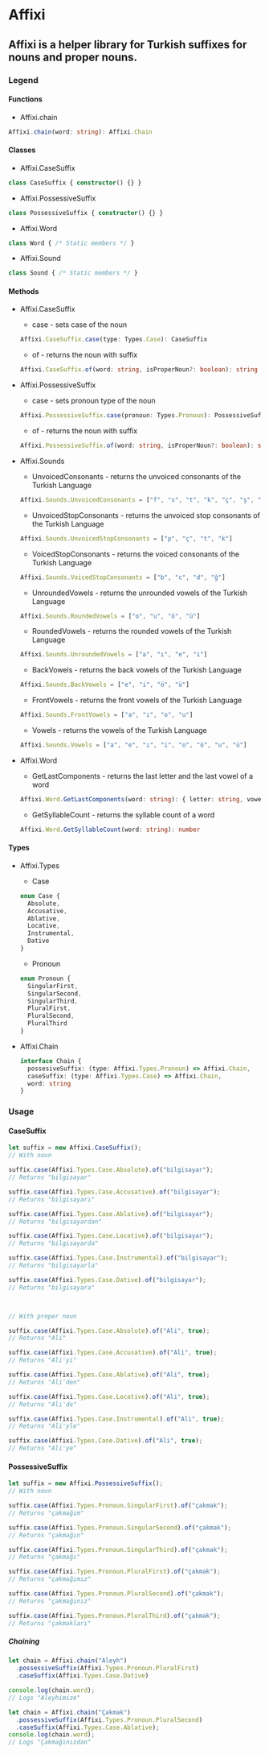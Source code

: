 # Affixi

## Affixi is a helper library for Turkish suffixes for nouns and proper nouns.

### Legend

#### Functions

- Affixi.chain

```TypeScript
Affixi.chain(word: string): Affixi.Chain
```

#### Classes

- Affixi.CaseSuffix

```TypeScript
class CaseSuffix { constructor() {} }
```

- Affixi.PossessiveSuffix

```TypeScript
class PossessiveSuffix { constructor() {} }
```

- Affixi.Word

```TypeScript
class Word { /* Static members */ }
```

- Affixi.Sound

```TypeScript
class Sound { /* Static members */ }
```

#### Methods

- Affixi.CaseSuffix

  - case - sets case of the noun

  ```TypeScript
  Affixi.CaseSuffix.case(type: Types.Case): CaseSuffix
  ```

  - of - returns the noun with suffix

  ```TypeScript
  Affixi.CaseSuffix.of(word: string, isProperNoun?: boolean): string
  ```

- Affixi.PossessiveSuffix

  - case - sets pronoun type of the noun

  ```TypeScript
  Affixi.PossessiveSuffix.case(pronoun: Types.Pronoun): PossessiveSuffix
  ```

  - of - returns the noun with suffix

  ```TypeScript
  Affixi.PossessiveSuffix.of(word: string, isProperNoun?: boolean): string
  ```

- Affixi.Sounds

  - UnvoicedConsonants - returns the unvoiced consonants of the Turkish Language

  ```TypeScript
  Affixi.Sounds.UnvoicedConsonants = ["f", "s", "t", "k", "ç", "ş", "h", "p"]
  ```

  - UnvoicedStopConsonants - returns the unvoiced stop consonants of the Turkish Language

  ```TypeScript
  Affixi.Sounds.UnvoicedStopConsonants = ["p", "ç", "t", "k"]
  ```

  - VoicedStopConsonants - returns the voiced consonants of the Turkish Language

  ```TypeScript
  Affixi.Sounds.VoicedStopConsonants = ["b", "c", "d", "ğ"]
  ```

  - UnroundedVowels - returns the unrounded vowels of the Turkish Language

  ```TypeScript
  Affixi.Sounds.RoundedVowels = ["o", "u", "ö", "ü"]
  ```

  - RoundedVowels - returns the rounded vowels of the Turkish Language

  ```TypeScript
  Affixi.Sounds.UnroundedVowels = ["a", "ı", "e", "i"]
  ```

  - BackVowels - returns the back vowels of the Turkish Language

  ```TypeScript
  Affixi.Sounds.BackVowels = ["e", "i", "ö", "ü"]
  ```

  - FrontVowels - returns the front vowels of the Turkish Language

  ```TypeScript
  Affixi.Sounds.FrontVowels = ["a", "ı", "o", "u"]
  ```

  - Vowels - returns the vowels of the Turkish Language

  ```TypeScript
  Affixi.Sounds.Vowels = ["a", "e", "ı", "i", "o", "ö", "u", "ü"]
  ```

- Affixi.Word

  - GetLastComponents - returns the last letter and the last vowel of a word

  ```TypeScript
  Affixi.Word.GetLastComponents(word: string): { letter: string, vowel: string }
  ```

  - GetSyllableCount - returns the syllable count of a word

  ```TypeScript
  Affixi.Word.GetSyllableCount(word: string): number
  ```

#### Types

- Affixi.Types

  - Case

  ```Typescript
  enum Case {
    Absolute,
    Accusative,
    Ablative,
    Locative,
    Instrumental,
    Dative
  }
  ```

  - Pronoun

  ```Typescript
  enum Pronoun {
    SingularFirst,
    SingularSecond,
    SingularThird,
    PluralFirst,
    PluralSecond,
    PluralThird
  }
  ```

- Affixi.Chain

  ```Typescript
  interface Chain {
    possesiveSuffix: (type: Affixi.Types.Pronoun) => Affixi.Chain,
    caseSuffix: (type: Affixi.Types.Case) => Affixi.Chain,
    word: string
  }
  ```

### Usage

#### CaseSuffix

```TypeScript
let suffix = new Affixi.CaseSuffix();
// With noun

suffix.case(Affixi.Types.Case.Absolute).of("bilgisayar");
// Returns "bilgisayar"

suffix.case(Affixi.Types.Case.Accusative).of("bilgisayar");
// Returns "bilgisayarı"

suffix.case(Affixi.Types.Case.Ablative).of("bilgisayar");
// Returns "bilgisayardan"

suffix.case(Affixi.Types.Case.Locative).of("bilgisayar");
// Returns "bilgisayarda"

suffix.case(Affixi.Types.Case.Instrumental).of("bilgisayar");
// Returns "bilgisayarla"

suffix.case(Affixi.Types.Case.Dative).of("bilgisayar");
// Returns "bilgisayara"



// With proper noun

suffix.case(Affixi.Types.Case.Absolute).of("Ali", true);
// Returns "Ali"

suffix.case(Affixi.Types.Case.Accusative).of("Ali", true);
// Returns "Ali'yi"

suffix.case(Affixi.Types.Case.Ablative).of("Ali", true);
// Returns "Ali'den"

suffix.case(Affixi.Types.Case.Locative).of("Ali", true);
// Returns "Ali'de"

suffix.case(Affixi.Types.Case.Instrumental).of("Ali", true);
// Returns "Ali'yle"

suffix.case(Affixi.Types.Case.Dative).of("Ali", true);
// Returns "Ali'ye"

```

#### PossessiveSuffix

```TypeScript
let suffix = new Affixi.PossessiveSuffix();
// With noun

suffix.case(Affixi.Types.Pronoun.SingularFirst).of("çakmak");
// Returns "çakmağım"

suffix.case(Affixi.Types.Pronoun.SingularSecond).of("çakmak");
// Returns "çakmağın"

suffix.case(Affixi.Types.Pronoun.SingularThird).of("çakmak");
// Returns "çakmağı"

suffix.case(Affixi.Types.Pronoun.PluralFirst).of("çakmak");
// Returns "çakmağımız"

suffix.case(Affixi.Types.Pronoun.PluralSecond).of("çakmak");
// Returns "çakmağınız"

suffix.case(Affixi.Types.Pronoun.PluralThird).of("çakmak");
// Returns "çakmakları"
```

##### Chaining

```TypeScript
let chain = Affixi.chain("Aleyh")
  .possessiveSuffix(Affixi.Types.Pronoun.PluralFirst)
  .caseSuffix(Affixi.Types.Case.Dative)

console.log(chain.word);
// Logs "Aleyhimize"

let chain = Affixi.chain("Çakmak")
  .possessiveSuffix(Affixi.Types.Pronoun.PluralSecond)
  .caseSuffix(Affixi.Types.Case.Ablative);
console.log(chain.word);
// Logs "Çakmağınızdan"
```
